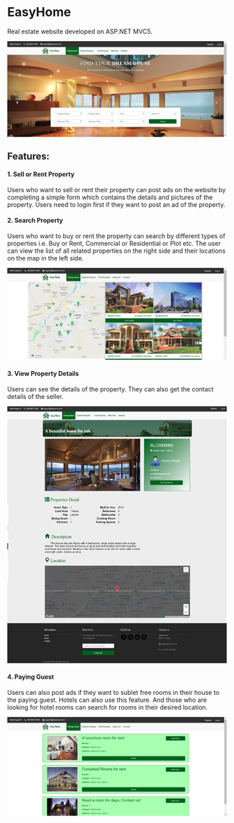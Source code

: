 # EasyHome
Real estate website developed on ASP.NET MVC5.

![](screenshots/homepage.png)


## Features:

#### 1. Sell or Rent Property
Users who want to sell or rent their property can post ads on the website by completing a simple form which contains the details and pictures of the property. Users need to login first if they want to post an ad of the property.


#### 2. Search Property
Users who want to buy or rent the property can search by different types of properties i.e. Buy or Rent, Commercial or Residential or Plot etc. The user can view the list of all related properties on the right side and their locations on the map in the left side.

![](screenshots/propertieslist.png)



#### 3. View Property Details
Users can see the details of the property. They can also get the contact details of the seller.

![](screenshots/propertydetails.png)



#### 4. Paying Guest
Users can also post ads if they want to sublet free rooms in their house to the paying guest. Hotels can also use this feature. And those who are looking for hotel rooms can search for rooms in their desired location.

![](screenshots/payingguest.png)

